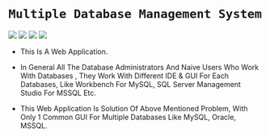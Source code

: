  # `Multiple Database Management System`
![](https://img.shields.io/badge/C%23-Frontend-blue)
![](https://img.shields.io/badge/C%23-Backend-orange)
![](https://img.shields.io/badge/MSSQL-Database-8d38dc)
![](https://img.shields.io/badge/Visual%20STudio-IDE-lightgreen)

* This Is A Web Application.

* In General All The Database Administrators And Naive Users Who Work With Databases , They Work With Different IDE & GUI For Each Databases, Like Workbench For MySQL, SQL Server Management Studio For MSSQL Etc.

* This Web Application Is Solution Of Above Mentioned Problem, With Only 1 Common GUI For Multiple Databases Like MySQL, Oracle, MSSQL.
